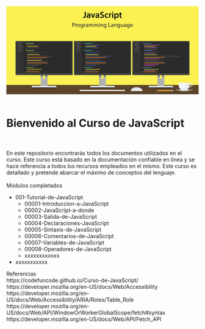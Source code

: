 <style type="text/css">
  ol.alpha {
  list-style-type: lower-alpha;
}
</style>
<img alt="Image" src="./Javascript.jpg"/>
<br/>
<br/>
<h1>
  Bienvenido al Curso de JavaScript
</h1>
<br/>
<br/>
En este repositorio encontrarás todos los documentos utilizados en el curso.  Este curso está basado en la  documentación confiable en línea  y se hace referencia a todos los recursos  empleados en el mismo. Este curso es detallado y pretende abarcar el máximo de conceptos del lenguaje.
<br/>
<br/>
Módulos completados
<ul>
  <li>
    001-Tutorial-de-JavaScript
    <ul>
      <li>
        00001-Introduccion-a-JavaScript
      </li>
      <li>
        00002-JavaScript-a-donde
      </li>
      <li>
        00003-Salida-de-JavaScript
      </li>
      <li>
        00004-Declaraciones-JavaScript
      </li>
      <li>
        00005-Sintaxis-de-JavaScript
      </li>
      <li>
        00006-Comentarios-de-JavaScript
      </li>
      <li>
        00007-Variables-de-JavaScript
      </li>
      <li>
        00008-Operadores-de-JavaScript
      </li>
      <li>
        xxxxxxxxxxxx
      </li>
    </ul>
  </li>
  <li>
    xxxxxxxxxxx
  </li>
</ul>
Referencias
<br/>
https://codefuncode.github.io/Curso-de-JavaScript/
<br/>
https://developer.mozilla.org/en-US/docs/Web/Accessibility
<br/>
https://developer.mozilla.org/en-US/docs/Web/Accessibility/ARIA/Roles/Table_Role
<br/>
https://developer.mozilla.org/en-US/docs/Web/API/WindowOrWorkerGlobalScope/fetch#syntax
<br/>
https://developer.mozilla.org/en-US/docs/Web/API/Fetch_API
<br/>
